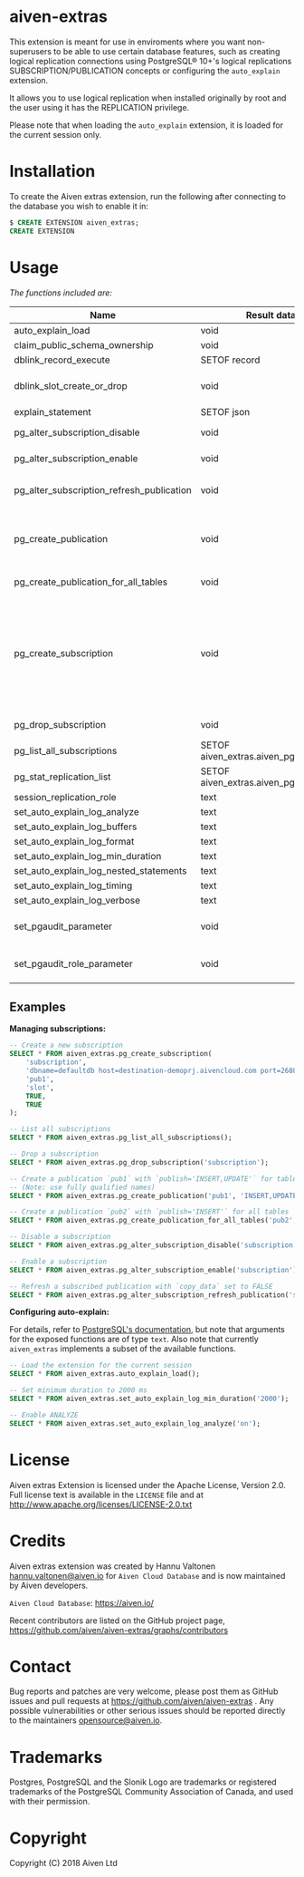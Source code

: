 aiven-extras
============

This extension is meant for use in enviroments where you want non-superusers to be able
to use certain database features, such as creating logical replication connections using PostgreSQL® 10+'s logical replications
SUBSCRIPTION/PUBLICATION concepts or configuring the `auto_explain` extension.

It allows you to use logical replication when installed originally by root and the
user using it has the REPLICATION privilege.

Please note that when loading the `auto_explain` extension, it is loaded for the current session only.

Installation
============

To create the Aiven extras extension, run the following after connecting to the database you wish to enable it in:

```sql
$ CREATE EXTENSION aiven_extras;
CREATE EXTENSION
```

Usage
=====

*The functions included are:*

|                   Name                    |               Result data type               |                                                                               Argument data types                                                                                |
|-------------------------------------------|----------------------------------------------|----------------------------------------------------------------------------------------------------------------------------------------------------------------------------------|
| auto_explain_load                         | void                                         |                                                                                                                                                                                  |
| claim_public_schema_ownership             | void                                         |                                                                                                                                                                                  |
| dblink_record_execute                     | SETOF record                                 | text, text                                                                                                                                                                       |
| dblink_slot_create_or_drop                | void                                         | arg_connection_string text, arg_slot_name text, arg_action text                                                                                                                  |
| explain_statement                         | SETOF json                                   | arg_query text                                                                                                                                                                   |
| pg_alter_subscription_disable             | void                                         | arg_subscription_name text                                                                                                                                                       |
| pg_alter_subscription_enable              | void                                         | arg_subscription_name text                                                                                                                                                       |
| pg_alter_subscription_refresh_publication | void                                         | arg_subscription_name text, arg_copy_data boolean DEFAULT true                                                                                                                   |
| pg_create_publication                     | void                                         | arg_publication_name text, arg_publish text, VARIADIC arg_tables text[] DEFAULT ARRAY[]::text[]                                                                                  |
| pg_create_publication_for_all_tables      | void                                         | arg_publication_name text, arg_publish text                                                                                                                                      |
| pg_create_subscription                    | void                                         | arg_subscription_name text, arg_connection_string text, arg_publication_name text, arg_slot_name text, arg_slot_create boolean DEFAULT false, arg_copy_data boolean DEFAULT true |
| pg_drop_subscription                      | void                                         | arg_subscription_name text                                                                                                                                                       |
| pg_list_all_subscriptions                 | SETOF aiven_extras.aiven_pg_subscription     |                                                                                                                                                                                  |
| pg_stat_replication_list                  | SETOF aiven_extras.aiven_pg_stat_replication |                                                                                                                                                                                  |
| session_replication_role                  | text                                         | arg_parameter text                                                                                                                                                               |
| set_auto_explain_log_analyze              | text                                         | arg_parameter text                                                                                                                                                               |
| set_auto_explain_log_buffers              | text                                         | arg_parameter text                                                                                                                                                               |
| set_auto_explain_log_format               | text                                         | arg_parameter text                                                                                                                                                               |
| set_auto_explain_log_min_duration         | text                                         | arg_parameter text                                                                                                                                                               |
| set_auto_explain_log_nested_statements    | text                                         | arg_parameter text                                                                                                                                                               |
| set_auto_explain_log_timing               | text                                         | arg_parameter text                                                                                                                                                               |
| set_auto_explain_log_verbose              | text                                         | arg_parameter text                                                                                                                                                               |
| set_pgaudit_parameter                     | void                                         | arg_parameter text, arg_database text, arg_value text                                                                                                                            |
| set_pgaudit_role_parameter                | void                                         | arg_parameter text, arg_database text, arg_value text                                                                                                                            |

Examples
--------

**Managing subscriptions:**

```sql
-- Create a new subscription
SELECT * FROM aiven_extras.pg_create_subscription(
    'subscription',
    'dbname=defaultdb host=destination-demoprj.aivencloud.com port=26882 sslmode=require user=avnadmin password=secret',
    'pub1',
    'slot',
    TRUE,
    TRUE
);

-- List all subscriptions
SELECT * FROM aiven_extras.pg_list_all_subscriptions();

-- Drop a subscription
SELECT * FROM aiven_extras.pg_drop_subscription('subscription');

-- Create a publication `pub1` with `publish='INSERT,UPDATE'` for tables `foo` and `bar`
-- (Note: use fully qualified names)
SELECT * FROM aiven_extras.pg_create_publication('pub1', 'INSERT,UPDATE', 'public.foo', 'public.bar');

-- Create a publication `pub2` with `publish='INSERT'` for all tables
SELECT * FROM aiven_extras.pg_create_publication_for_all_tables('pub2', 'INSERT');

-- Disable a subscription
SELECT * FROM aiven_extras.pg_alter_subscription_disable('subscription');

-- Enable a subscription
SELECT * FROM aiven_extras.pg_alter_subscription_enable('subscription');

-- Refresh a subscribed publication with `copy_data` set to FALSE
SELECT * FROM aiven_extras.pg_alter_subscription_refresh_publication('subscription', FALSE);
```

**Configuring auto-explain:**

For details, refer to [PostgreSQL's documentation](https://www.postgresql.org/docs/current/auto-explain.html), but note that arguments for the exposed functions are of type `text`. Also note that currently `aiven_extras` implements a subset of the available functions.

```sql
-- Load the extension for the current session
SELECT * FROM aiven_extras.auto_explain_load();

-- Set minimum duration to 2000 ms
SELECT * FROM aiven_extras.set_auto_explain_log_min_duration('2000');

-- Enable ANALYZE
SELECT * FROM aiven_extras.set_auto_explain_log_analyze('on');
```

License
=======

Aiven extras Extension is licensed under the Apache License, Version 2.0. Full license text
is available in the ``LICENSE`` file and at http://www.apache.org/licenses/LICENSE-2.0.txt


Credits
=======

Aiven extras extension was created by Hannu Valtonen <hannu.valtonen@aiven.io> for
`Aiven Cloud Database` and is now maintained by Aiven developers.

`Aiven Cloud Database`: https://aiven.io/

Recent contributors are listed on the GitHub project page,
https://github.com/aiven/aiven-extras/graphs/contributors


Contact
=======

Bug reports and patches are very welcome, please post them as GitHub issues
and pull requests at https://github.com/aiven/aiven-extras . Any possible
vulnerabilities or other serious issues should be reported directly to the
maintainers <opensource@aiven.io>.


Trademarks
==========

Postgres, PostgreSQL and the Slonik Logo are trademarks or registered trademarks of the PostgreSQL Community Association of Canada, and used with their permission.


Copyright
=========

Copyright (C) 2018 Aiven Ltd
